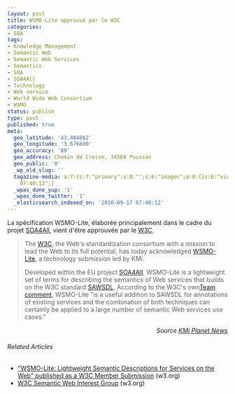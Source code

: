 ```yaml
---
layout: post
title: WSMO-Lite approuvé par le W3C
categories:
- SOA
tags:
- Knowledge Management
- Semantic Web
- Semantic Web Services
- Semantics
- SOA
- SOA4All
- Technology
- Web service
- World Wide Web Consortium
- WSMO
status: publish
type: post
published: true
meta:
  geo_latitude: '43.484082'
  geo_longitude: '3.676690'
  geo_accuracy: '80'
  geo_address: Chemin de Cresse, 34560 Poussan
  geo_public: '0'
  _wp_old_slug: ''
  tagazine-media: a:7:{s:7:"primary";s:0:"";s:6:"images";a:0:{}s:6:"videos";a:0:{}s:11:"image_count";s:1:"0";s:6:"author";s:7:"3303881";s:7:"blog_id";s:7:"3069558";s:9:"mod_stamp";s:19:"2010-09-17
    07:40:12";}
  _wpas_done_yup: '1'
  _wpas_done_twitter: '1'
  _elasticsearch_indexed_on: '2010-09-17 07:40:12'
---
```

La spécification WSMO-Lite, élaborée principalement dans le cadre du projet <a class="zem_slink" title="SOA4All" rel="homepage" href="http://www.soa4all.eu">SOA4All</a>, vient d'être approuvée par le <a class="zem_slink" title="World Wide Web Consortium" rel="homepage" href="http://www.w3.org/">W3C</a>.
<blockquote>The <a href="http://w3.org/">W3C</a>, the Web's standardization consortium with a mission to lead the Web to its full potential, has today acknowledged <a href="http://w3.org/Submission/WSMO-Lite">WSMO-Lite</a>, a technology submission led by KMi.

Developed within the EU project <a href="http://soa4all.eu/">SOA4All</a>, WSMO-Lite is a lightweight set of terms for describing the semantics of Web services that builds on the W3C standard <a href="http://w3.org/TR/sawsdl">SAWSDL</a>. According to the W3C's own<a href="http://www.w3.org/Submission/2010/05/Comment/">Team comment</a>, WSMO-Lite "is a useful addition to SAWSDL for annotations of existing services and the combination of both techniques can certainly be applied to a large number of semantic Web services use cases."</blockquote>
<p style="text-align:right;"><em>Source </em><a href="http://news.kmi.open.ac.uk/11/1196"><em>KMi Planet News</em></a></p>
<p style="text-align:left;"><em>
</em></p>

<h6 class="zemanta-related-title" style="font-size:1em;">Related Articles</h6>
<ul class="zemanta-article-ul">
	<li class="zemanta-article-ul-li"><a href="http://www.w3.org/blog/SW/2010/09/14/wsmo_lite_lightweight_semantic_descripti">"WSMO-Lite: Lightweight Semantic Descriptions for Services on the Web" published as a W3C Member Submission</a> (w3.org)</li>
	<li class="zemanta-article-ul-li"><a href="http://www.w3.org/2001/sw/interest/">W3C Semantic Web Interest Group</a> (w3.org)</li>
</ul>
